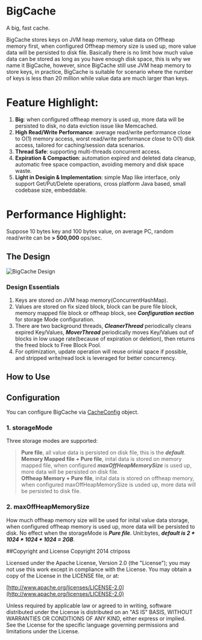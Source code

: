 # BigCache

A big, fast cache.

BigCache stores keys on JVM heap memory, value data on Offheap memory first, when configured Offheap memory size is used up, more value data will be persisted to disk file.
Basically there is no limit how much value data can be stored as long as you have enough disk space, this is why we name it BigCache, however, since BigCache still use JVM heap memory to store keys, in practice, BigCache is suitable for scenario where the number of keys is less than 20 million while value data are much larger than keys.

 
# Feature Highlight:
1. **Big**: when configured offheap memory is used up, more data will be persisted to disk, no data eviction issue like Memcached.
2. **High Read/Write Performance**: average read/write performance close to O(1) memory access, worst read/write performance close to O(1) disk access, tailored for caching/session data scenarios.
3. **Thread Safe**: supporting multi-threads concurrent access.
4. **Expiration & Compaction**: automation expired and deleted data cleanup, automatic free space compaction, avoiding memory and disk space waste.
5. **Light in Desigin & Implementation**: simple Map like interface, only support Get/Put/Delete operations, cross platform Java based, small codebase size, embeddable.

# Performance Highlight:
Suppose 10 bytes key and 100 bytes value, on average PC, random read/write can be **> 500,000** ops/sec.

## The Design
![BigCache Design](https://raw.githubusercontent.com/ctriposs/bigcache/master/doc/bigcache.png)
### Design Essentials
1. Keys are stored on JVM heap memory(ConcurrentHashMap).
2. Values are stored on fix sized block, block can be pure file block, memory mapped file block or offheap block, see ***Configuration section*** for storage Mode configuration.
3. There are two background threads, ***CleanerThread*** periodically cleans expired Key/Values, ***MoverThread*** periodically moves Key/Values out of blocks in low usage rate(because of expiration or deletion), then returns the freed block to Free Block Pool.
4. For optimization, update operation will reuse orinial space if possible, and stripped write/read lock is leveraged for better concurrency.


## How to Use

## Configuration
You can configure BigCache via [CacheConfig](https://raw.githubusercontent.com/ctriposs/bigcache/master/src/main/java/com/ctriposs/bigcache/CacheConfig.java) object.

### 1. storageMode 
Three storage modes are supported:
> **Pure file**, all value data is persisted on disk file, this is the ***default***.    
> **Memory Mapped file + Pure file**, inital data is stored on memory mapped file, when configured ***maxOffHeapMemorySize*** is used up, more data will be persisted on disk file.    
> **Offheap Memory + Pure file**, inital data is stored on offheap memory, when configured maxOffHeapMemorySize is usded up, more data will be persisted to disk file.       

### 2. maxOffHeapMemorySize 
How much offheap memory size will be used for inital value data storage, when configured offheap memory is used up, more data will be persisted to disk. No effect when the storageMode is ***Pure file***. Unit:bytes, ***default is 2 * 1024 * 1024 * 1024 = 2GB***.

##Copyright and License
Copyright 2014 ctriposs

Licensed under the Apache License, Version 2.0 (the "License"); you may not use this work except in compliance with the License. You may obtain a copy of the License in the LICENSE file, or at:

[http://www.apache.org/licenses/LICENSE-2.0](http://www.apache.org/licenses/LICENSE-2.0)

Unless required by applicable law or agreed to in writing, software distributed under the License is distributed on an "AS IS" BASIS, WITHOUT WARRANTIES OR CONDITIONS OF ANY KIND, either express or implied. See the License for the specific language governing permissions and limitations under the License.

